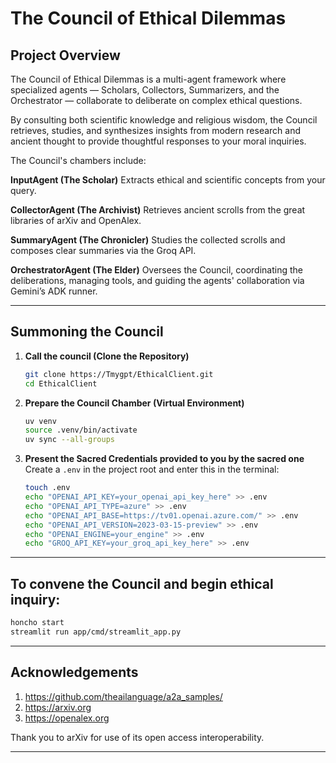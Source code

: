 # The Council of Ethical Dilemmas

## Project Overview
The Council of Ethical Dilemmas is a multi-agent framework where specialized agents — Scholars, Collectors, Summarizers, and the Orchestrator — collaborate to deliberate on complex ethical questions.

By consulting both scientific knowledge and religious wisdom, the Council retrieves, studies, and synthesizes insights from modern research and ancient thought to provide thoughtful responses to your moral inquiries.

The Council's chambers include:

**InputAgent (The Scholar)**
Extracts ethical and scientific concepts from your query.

**CollectorAgent (The Archivist)**
Retrieves ancient scrolls from the great libraries of arXiv and OpenAlex.

**SummaryAgent (The Chronicler)**
Studies the collected scrolls and composes clear summaries via the Groq API.

**OrchestratorAgent (The Elder)**
Oversees the Council, coordinating the deliberations, managing tools, and guiding the agents' collaboration via Gemini’s ADK runner.



---

## Summoning the Council

1. **Call the council (Clone the Repository)**  
   ```bash
   git clone https://Tmygpt/EthicalClient.git
   cd EthicalClient
   ```

2. **Prepare the Council Chamber (Virtual Environment)**  
   ```bash
   uv venv
   source .venv/bin/activate
   uv sync --all-groups
   ```

3. **Present the Sacred Credentials provided to you by the sacred one**  
   Create a `.env` in the project root and enter this in the terminal:  
   ```bash
   touch .env
   echo "OPENAI_API_KEY=your_openai_api_key_here" >> .env
   echo "OPENAI_API_TYPE=azure" >> .env
   echo "OPENAI_API_BASE=https://tv01.openai.azure.com/" >> .env
   echo "OPENAI_API_VERSION=2023-03-15-preview" >> .env
   echo "OPENAI_ENGINE=your_engine" >> .env
   echo "GROQ_API_KEY=your_groq_api_key_here" >> .env
   ```

---

## To convene the Council and begin ethical inquiry:
```bash
honcho start
streamlit run app/cmd/streamlit_app.py
```
---

## Acknowledgements

1. https://github.com/theailanguage/a2a_samples/
2. https://arxiv.org
3. https://openalex.org

Thank you to arXiv for use of its open access interoperability.

---
